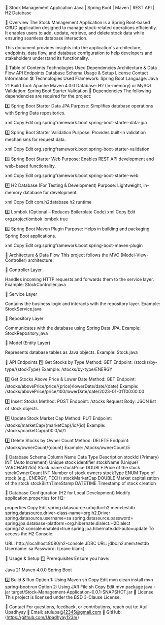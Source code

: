 📌 Stock Management Application
Java | Spring Boot | Maven | REST API | H2 Database

📖 Overview
The Stock Management Application is a Spring Boot-based CRUD application designed to manage stock-related operations efficiently. It enables users to add, update, retrieve, and delete stock data while ensuring seamless database interaction.

This document provides insights into the application's architecture, endpoints, data flow, and database configuration to help developers and stakeholders understand its functionality.

📌 Table of Contents
Technologies Used
Dependencies
Architecture & Data Flow
API Endpoints
Database Schema
Usage & Setup
License
Contact Information
🛠 Technologies Used
Framework: Spring Boot
Language: Java 21
Build Tool: Apache Maven 4.0.0
Database: H2 (In-memory) or MySQL
Validation: Spring Boot Starter Validation
📌 Dependencies
The following dependencies are required for the project:

1️⃣ Spring Boot Starter Data JPA
Purpose: Simplifies database operations with Spring Data repositories.

xml
Copy
Edit
<dependency>
    <groupId>org.springframework.boot</groupId>
    <artifactId>spring-boot-starter-data-jpa</artifactId>
</dependency>



2️⃣ Spring Boot Starter Validation
Purpose: Provides built-in validation mechanisms for request data.

xml
Copy
Edit
<dependency>
    <groupId>org.springframework.boot</groupId>
    <artifactId>spring-boot-starter-validation</artifactId>
</dependency>


3️⃣ Spring Boot Starter Web
Purpose: Enables REST API development and web-based functionality.

xml
Copy
Edit
<dependency>
    <groupId>org.springframework.boot</groupId>
    <artifactId>spring-boot-starter-web</artifactId>
</dependency>


4️⃣ H2 Database (For Testing & Development)
Purpose: Lightweight, in-memory database for development.

xml
Copy
Edit
<dependency>
    <groupId>com.h2database</groupId>
    <artifactId>h2</artifactId>
    <scope>runtime</scope>
</dependency>



5️⃣ Lombok (Optional – Reduces Boilerplate Code)
xml
Copy
Edit
<dependency>
    <groupId>org.projectlombok</groupId>
    <artifactId>lombok</artifactId>
    <optional>true</optional>
</dependency>


6️⃣ Spring Boot Maven Plugin
Purpose: Helps in building and packaging Spring Boot applications.

xml
Copy
Edit
<build>
    <plugins>
        <plugin>
            <groupId>org.springframework.boot</groupId>
            <artifactId>spring-boot-maven-plugin</artifactId>
        </plugin>
    </plugins>
</build>


📌 Architecture & Data Flow
This project follows the MVC (Model-View-Controller) architecture:

📌 Controller Layer

Handles incoming HTTP requests and forwards them to the service layer.
Example: StockController.java

📌 Service Layer

Contains the business logic and interacts with the repository layer.
Example: StockService.java

📌 Repository Layer

Communicates with the database using Spring Data JPA.
Example: StockRepository.java

📌 Model (Entity Layer)

Represents database tables as Java objects.
Example: Stock.java

📌 API Endpoints
1️⃣ Get Stocks by Type
Method: GET
Endpoint: /stocks/by-type/{stockType}
Example: /stocks/by-type/ENERGY


2️⃣ Get Stocks Above Price & Lower Date
Method: GET
Endpoint: /stocks/abovePrice/price/{price}/lowerDate/date/{date}
Example: /stocks/abovePrice/price/100/lowerDate/date/2023-01-01T00:00:00


3️⃣ Insert Stocks
Method: POST
Endpoint: /stocks
Request Body: JSON list of stock objects.


4️⃣ Update Stock Market Cap
Method: PUT
Endpoint: /stocks/marketCap/{marketCap}/id/{id}
Example: /stocks/marketCap/500.0/id/1


5️⃣ Delete Stocks by Owner Count
Method: DELETE
Endpoint: /stocks/ownerCount/{count}
Example: /stocks/ownerCount/5


📌 Database Schema
Column Name	Data Type	Description
stockId (Primary)	INT (Auto Increment)	Unique stock identifier
stockName (Unique)	VARCHAR(255)	Stock name
stockPrice	DOUBLE	Price of the stock
stockOwnerCount	INT	Number of stock owners
stockType	ENUM	Type of stock (e.g., ENERGY, TECH)
stockMarketCap	DOUBLE	Market capitalization of the stock
stockBirthTimeStamp	DATETIME	Timestamp of stock creation


📌 Database Configuration (H2 for Local Development)
Modify application.properties for H2:

properties
Copy
Edit
spring.datasource.url=jdbc:h2:mem:testdb
spring.datasource.driver-class-name=org.h2.Driver
spring.datasource.username=sa
spring.datasource.password=
spring.jpa.database-platform=org.hibernate.dialect.H2Dialect
spring.h2.console.enabled=true
spring.jpa.hibernate.ddl-auto=update
To access the H2 Console:

URL: http://localhost:8080/h2-console
JDBC URL: jdbc:h2:mem:testdb
Username: sa
Password: (Leave blank)


📌 Usage & Setup
1️⃣ Prerequisites
Ensure you have:

Java 21
Maven 4.0.0
Spring Boot


2️⃣ Build & Run
Option 1: Using Maven
sh
Copy
Edit
mvn clean install
mvn spring-boot:run
Option 2: Using JAR File
sh
Copy
Edit
mvn package
java -jar target/Stock-Management-Application-0.0.1-SNAPSHOT.jar
📌 License
This project is licensed under the BSD 3-Clause License.

📌 Contact
For questions, feedback, or contributions, reach out to:
Atul Upadhyay
📧 Email: atulupa@12345@gmail.com
🔗 GitHub:(https://github.com/Upadhyay123a/)

